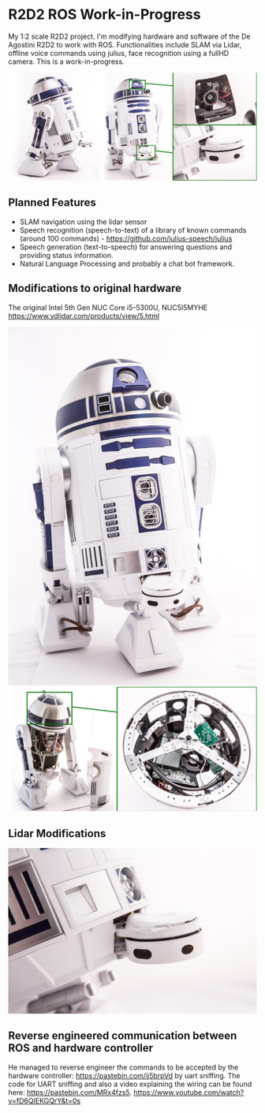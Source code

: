 # R2D2 ROS Work-in-Progress
My 1:2 scale R2D2 project. I'm modifying hardware and software of the De Agostini R2D2 to work with ROS. Functionalities include SLAM via Lidar, offline voice commands using julius, face recognition using a fullHD camera. This is a work-in-progress.

![Alt R2D2_front](images/R2D2_overview.jpg?raw=true "R2D2_overview")

## Planned Features
* SLAM navigation using the lidar sensor
* Speech recognition (speech-to-text) of a library of known commands (around 100 commands) - https://github.com/julius-speech/julius 
* Speech generation (text-to-speech) for answering questions and providing status information.
* Natural Language Processing and probably a chat bot framework. 

## Modifications to original hardware
The original 
Intel 5th Gen NUC Core i5-5300U, NUC5I5MYHE
https://www.ydlidar.com/products/view/5.html 

![Alt R2D2_front](images/R2D2_front.jpg?raw=true "R2D2_front")
![Alt R2D2_front](images/R2D2_details.jpg?raw=true "R2D2_details")

## Lidar Modifications

![Alt R2D2_front](images/R2D2_lidar.jpg?raw=true "R2D2_lidar")

## Reverse engineered communication between ROS and hardware controller

He managed to reverse engineer the commands to be accepted by the hardware controller: https://pastebin.com/ij5brpVd by uart sniffing. The code for UART sniffing and also a video explaining the wiring can be found here: https://pastebin.com/MRx4fzs5. https://www.youtube.com/watch?v=fD6QIEKGQrY&t=0s 
